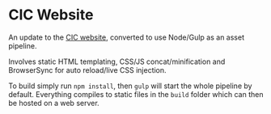 # CIC Website
An update to the [CIC website](http://www.ciconline.co.uk), converted to use Node/Gulp as an asset pipeline.

Involves static HTML templating, CSS/JS concat/minification and BrowserSync for auto reload/live CSS injection.

To build simply run `npm install`, then `gulp` will start the whole pipeline by default. Everything compiles to static files in the `build` folder which can then be hosted on a web server.
